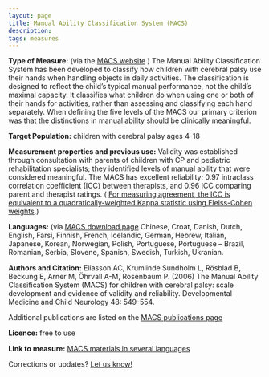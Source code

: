 ```yaml
---
layout: page
title: Manual Ability Classification System (MACS)
description:
tags: measures
---
```


**Type of Measure:**  (via the [MACS website](http://www.macs.nu/the-purpose.php) ) The Manual Ability Classification System has been developed to classify how children with cerebral palsy use their hands when handling objects in daily activities. The classification is designed to reflect the child’s typical manual performance, not the child’s maximal capacity. It classifies what children do when using one or both of their hands for activities, rather than assessing and classifying each hand separately. When defining the five levels of the MACS our primary criterion was that the distinctions in manual ability should be clinically meaningful.

**Target Population:** children with cerebral palsy ages 4-18

**Measurement properties and previous use:** Validity was established through consultation with parents of children with CP and pediatric rehabilitation specialists; they identified levels of manual ability that were considered meaningful. The MACS has excellent reliability; 0.97 intraclass correlation coefficient (ICC) between therapists, and 0.96 ICC comparing parent and therapist ratings. ( [For measuring agreement, the ICC is equivalent to a quadratically-weighted Kappa statistic using Fleiss-Cohen weights](http://www.wpic.pitt.edu/research/biometrics/Publications/Biometrics%20Archives%20PDF/456-Fleiss&Cohen19730001.pdf).)

**Languages:** (via [MACS download page](http://www.macs.nu/download-content.php) Chinese, Croat, Danish, Dutch, English, Farsi, Finnish, French, Icelandic, German, Hebrew, Italian, Japanese, Korean, Norwegian, Polish, Portuguese, Portuguese – Brazil, Romanian, Serbia, Slovene, Spanish, Swedish, Turkish, Ukranian. 

**Authors and Citation:** Eliasson AC, Krumlinde Sundholm L, Rösblad B, Beckung E, Arner M, Öhrvall A-M, Rosenbaum P. (2006) The Manual Ability Classification System (MACS) for children with cerebral palsy: scale development and evidence of validity and reliability. Developmental Medicine and Child Neurology 48: 549-554.

Additional publications are listed on the [MACS publications page](http://www.macs.nu/publications.php)

**Licence:** free to use

**Link to measure:** [MACS materials in several languages](http://www.macs.nu/download-content.php)

Corrections or updates? [Let us know!](https://www.mjmaenner.github.org/disabilitymeasures/contact)
